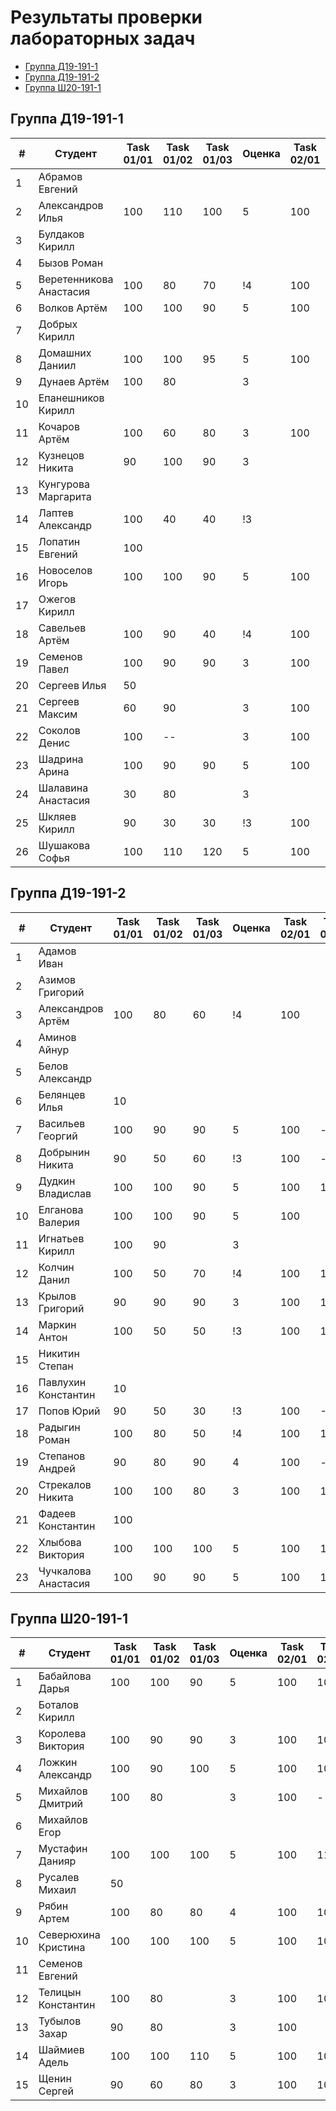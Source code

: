 # Результаты проверки лабораторных задач

<!--TOC-->
  - [Группа Д19-191-1](#группа-д19-191-1)
  - [Группа Д19-191-2](#группа-д19-191-2)
  - [Группа Ш20-191-1](#группа-ш20-191-1)
<!--/TOC-->

## Группа Д19-191-1
|#|Студент| Task 01/01 | Task 01/02 | Task 01/03 | Оценка | Task 02/01 | Task 02/02 | Task 02/03 | Зачет |
|----|--|--|--|--|--|--|--|--|--|
|1|Абрамов Евгений||
|2|Александров Илья|100|110|100|5|100|110|100|+|
|3|Булдаков Кирилл|
|4|Бызов Роман|
|5|Веретенникова Анастасия|100|80|70|!4|100|100|100|+|
|6|Волков Артём|100|100|90|5|100|
|7|Добрых Кирилл|
|8|Домашних Даниил|100|100|95|5|100|100|100|+|
|9|Дунаев Артём|100|80||3|
|10|Епанешников Кирилл|
|11|Кочаров Артём|100|60|80|3|100|100|
|12|Кузнецов Никита|90|100|90|3|
|13|Кунгурова Маргарита|
|14|Лаптев Александр|100|40|40|!3|
|15|Лопатин Евгений|100|
|16|Новоселов Игорь|100|100|90|5|100|100|100|+|
|17|Ожегов Кирилл|
|18|Савельев Артём|100|90|40|!4|100|100|
|19|Семенов Павел|100|90|90|3|100|100|
|20|Сергеев Илья|50|
|21|Сергеев Максим|60|90||3|100|100|100|+|
|22|Соколов Денис|100|--||3|100|100|
|23|Шадрина Арина|100|90|90|5|100|100|100|+|
|24|Шалавина Анастасия|30|80||3|
|25|Шкляев Кирилл|90|30|30|!3|100|100|100|+|
|26|Шушакова Софья|100|110|120|5|100|100|100|+|

## Группа Д19-191-2
|#|Студент| Task 01/01 | Task 01/02 | Task 01/03 | Оценка | Task 02/01 | Task 02/02 | Task 02/03 | Зачет |
|----|--|--|--|--|--|--|--|--|--|
|1|Адамов Иван|
|2|Азимов Григорий|
|3|Александров Артём|100|80|60|!4|100|
|4|Аминов Айнур|
|5|Белов Александр|
|6|Белянцев Илья|10|
|7|Васильев Георгий|100|90|90|5|100|-|100|
|8|Добрынин Никита|90|50|60|!3|100|-|100
|9|Дудкин Владислав|100|100|90|5|100|100|
|10|Елганова Валерия|100|100|90|5|100|
|11|Игнатьев Кирилл|100|90||3|
|12|Колчин Данил|100|50|70|!4|100|100|100|+|
|13|Крылов Григорий|90|90|90|3|100|100|100|+|
|14|Маркин Антон|100|50|50|!3|100|100|100|+|
|15|Никитин Степан|
|16|Павлухин Константин|10|
|17|Попов Юрий|90|50|30|!3|100|-100
|18|Радыгин Роман|100|80|50|!4|100|100|100|+|
|19|Степанов Андрей|90|80|90|4|100|-|100|
|20|Стрекалов Никита|100|100|80|3|100|100|100|+|
|21|Фадеев Константин|100|
|22|Хлыбова Виктория|100|100|100|5|100|100|100|+|
|23|Чучкалова Анастасия|100|90|90|5|100|100|100|+|

## Группа Ш20-191-1
|#|Студент| Task 01/01 | Task 01/02 | Task 01/03 | Оценка | Task 02/01 | Task 02/02 | Task 02/03 | Зачет |
|----|--|--|--|--|--|--|--|--|--|
|1|Бабайлова Дарья|100|100|90|5|100|100|100|+|
|2|Боталов Кирилл|
|3|Королева Виктория|100|90|90|3|100|100|100|+|
|4|Ложкин Александр|100|90|100|5|100|100|100|+|
|5|Михайлов Дмитрий|100|80||3|100|-|100|
|6|Михайлов Егор|
|7|Мустафин Данияр|100|100|100|5|100|110|100|+|
|8|Русалев Михаил|50|
|9|Рябин Артем|100|80|80|4|100|100|100|+|
|10|Северюхина Кристина|100|100|100|5|100|100|100|+|
|11|Семенов Евгений|
|12|Телицын Константин|100|80||3|100|100|100|+|
|13|Тубылов Захар|90|80||3|100|
|14|Шаймиев Адель|100|100|110|5|100|100|100|+|
|15|Щенин Сергей|90|60|80|3|100|100|
